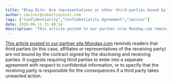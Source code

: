 ```yaml
---
title: "Blog Bite: Are representatives or other third parties bound by a non-disclosure agreement?"
author: cmcivor@cobaltcounsel.com
tags: ["Confidentiality","Confidentiality Agreement","cmcivor"]
date: 2018-06-11 21:48:54
description: "This article posted to our partner site Mondaq.com reminds readers that third parties (in this case, affiliates or representatives of the receiving party) are not bound by the contract signed by the..."
---
```


[This article posted to our partner site Mondaq.com](http://www.mondaq.com/unitedstates/x/252412/Contract+Law/httpwwwmondaqcomeditorialarticleasparticleid252164) reminds readers that third parties (in this case, affiliates or representatives of the receiving party) are not bound by the contract signed by the disclosing and receiving parties. It suggests requiring third parties to enter into a separate agreement with respect to confidential information, or to specify that the receiving party is responsible for the consequences if a third party takes unwanted action.